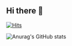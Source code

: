## Hi there 👋

[![Hits](https://hits.seeyoufarm.com/api/count/incr/badge.svg?url=https%3A%2F%2Fgithub.com%2FJeonDam18%2Fhit-counter&count_bg=%23232D1C&title_bg=%23A89999&icon=&icon_color=%23C9A8A8&title=hits&edge_flat=false)](https://hits.seeyoufarm.com)

![Anurag's GitHub stats](https://github-readme-stats.vercel.app/api?username=JeonDam18&show_icons=true&theme=radical)

